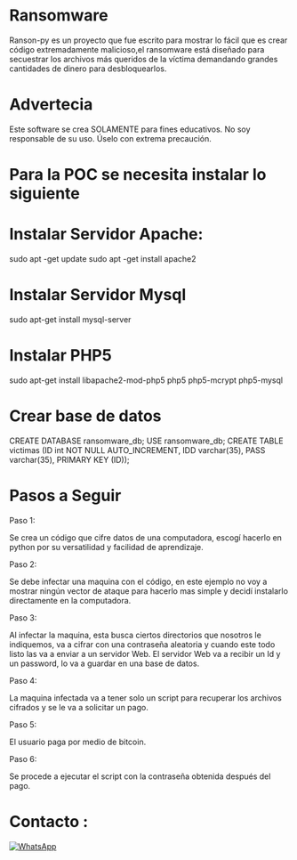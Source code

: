 # Ransomware
Ranson-py  es un proyecto que fue escrito para mostrar lo fácil que es crear código extremadamente malicioso,el ransomware está diseñado para secuestrar los archivos más queridos de la víctima demandando grandes cantidades de dinero para desbloquearlos.

# Advertecia
Este software se crea SOLAMENTE para fines educativos. No soy responsable de su uso.
Úselo con extrema precaución.

# Para la POC se necesita instalar lo siguiente

# Instalar Servidor Apache:
sudo apt -get update
sudo apt -get install apache2

# Instalar Servidor Mysql
sudo apt-get install mysql-server

# Instalar PHP5
sudo apt-get install libapache2-mod-php5 php5 php5-mcrypt php5-mysql

# Crear base de datos

CREATE DATABASE ransomware_db;
USE ransomware_db;
CREATE TABLE victimas (ID int NOT NULL AUTO_INCREMENT,
                       IDD varchar(35),
                       PASS varchar(35),
                       PRIMARY KEY (ID));


# Pasos a Seguir
Paso 1:

Se crea un código que cifre datos de una computadora, escogí hacerlo en python por su versatilidad y facilidad de aprendizaje.

Paso 2:

Se debe infectar una maquina con el código, en este ejemplo no voy a mostrar ningún vector de ataque para hacerlo mas simple y decidí instalarlo directamente en la computadora.

Paso 3:

Al infectar la maquina, esta busca ciertos directorios que nosotros le indiquemos, va a cifrar con una contraseña aleatoria y cuando este todo listo las va a enviar a un servidor Web. El servidor Web va a recibir un Id y un password, lo va a guardar en una base de datos.

Paso 4:

La maquina infectada va a tener solo un script para recuperar los archivos cifrados y se le va a solicitar un pago.

Paso 5:

El usuario paga por medio de bitcoin.

Paso 6:

Se procede a ejecutar el script con la contraseña obtenida después del pago.

# Contacto :

[![WhatsApp](https://img.shields.io/badge/WhatsApp-25D366?logo=whatsapp&logoColor=white)](https://wa.me/5576847925)
